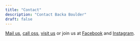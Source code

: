 ```yaml
---
title: "Contact"
description: "Contact Backa Boulder"
draft: false
---
```


[Mail us](mailto:info@backaboulder.se), [call oss](tel:+4670123456), 
[visit us](https://goo.gl/maps/LBd7mzy1dTUAxJ9x6) or join us at 
[Facebook](https://www.facebook.com/Backa-Boulder-100431848484291/) and 
[Instagram](https://www.instagram.com/backaboulder).